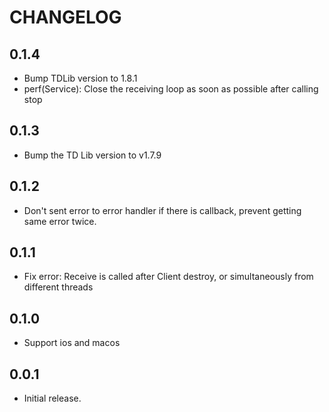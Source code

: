 # CHANGELOG

## 0.1.4

* Bump TDLib version to 1.8.1
* perf(Service): Close the receiving loop as soon as possible after calling stop

## 0.1.3

* Bump the TD Lib version to v1.7.9

## 0.1.2

* Don't sent error to error handler if there is callback, prevent getting same error twice.

## 0.1.1

* Fix error: Receive is called after Client destroy, or simultaneously from different threads

## 0.1.0

* Support ios and macos

## 0.0.1

* Initial release.
